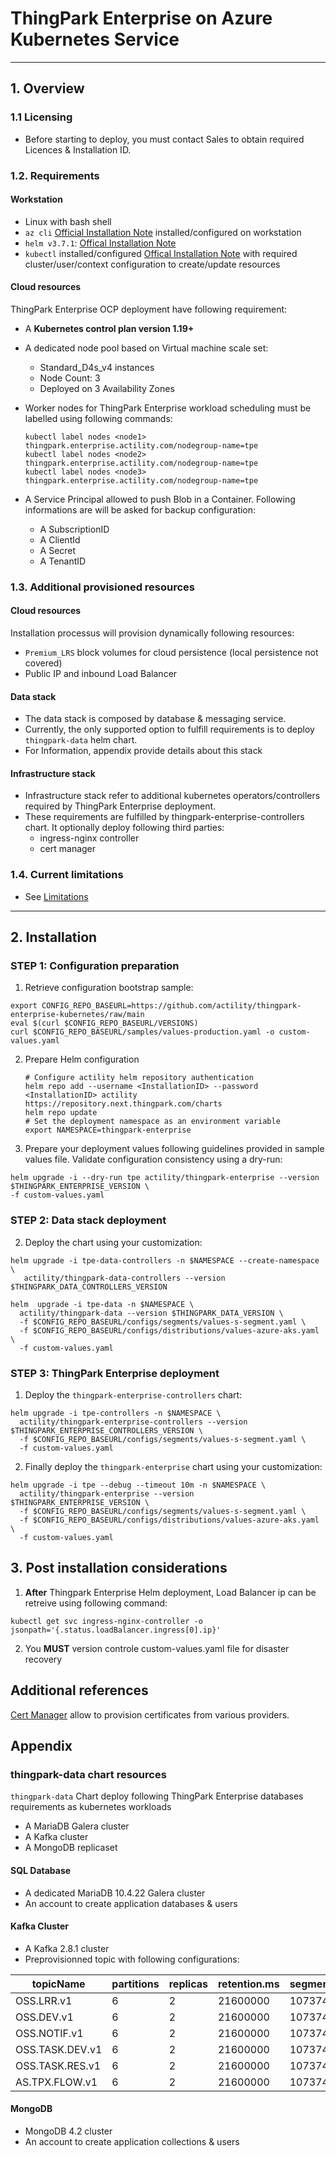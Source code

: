 # ThingPark Enterprise on Azure Kubernetes Service
---
## 1. Overview

### 1.1 Licensing
- Before starting to deploy, you must contact Sales to obtain required Licences & Installation ID.

### 1.2. Requirements
#### Workstation

- Linux with bash shell
- `az cli` [Official Installation Note](https://docs.microsoft.com/en-us/cli/azure/install-azure-cli) installed/configured on workstation
- `helm v3.7.1`: [Offical Installation Note](https://helm.sh/docs/intro/install/)
- `kubectl` installed/configured [Offical Installation Note](https://kubernetes.io/docs/tasks/tools/install-kubectl-linux/) with required cluster/user/context configuration to create/update resources

#### Cloud resources

ThingPark Enterprise OCP deployment have following requirement:

- A **Kubernetes control plan version 1.19+**
- A dedicated node pool based on Virtual machine scale set:
  - Standard_D4s_v4 instances
  - Node Count: 3
  - Deployed on 3 Availability Zones

- Worker nodes for ThingPark Enterprise workload scheduling must be labelled using following commands:

   ```shell
   kubectl label nodes <node1> thingpark.enterprise.actility.com/nodegroup-name=tpe
   kubectl label nodes <node2> thingpark.enterprise.actility.com/nodegroup-name=tpe
   kubectl label nodes <node3> thingpark.enterprise.actility.com/nodegroup-name=tpe
   ```
- A Service Principal allowed to push Blob in a Container. Following informations are will be asked for backup configuration:
  - A SubscriptionID
  - A ClientId
  - A Secret 
  - A TenantID

### 1.3. Additional provisioned resources
#### Cloud resources

Installation processus will provision dynamically following resources:

- `Premium_LRS` block volumes for cloud persistence (local persistence not covered)
- Public IP and inbound Load Balancer

#### Data stack

- The data stack is composed by database & messaging service. 
- Currently, the only supported option to fulfill requirements is to deploy `thingpark-data` helm chart. 
- For Information, appendix provide details about this stack 

#### Infrastructure stack

- Infrastructure stack refer to additional kubernetes operators/controllers required by ThingPark Enterprise deployment. 
- These requirements are fulfilled by thingpark-enterprise-controllers chart. It optionally deploy following third parties:
  - ingress-nginx controller
  - cert manager

### 1.4. Current limitations

- See [Limitations](./limitations.md)

---
## 2. Installation

### STEP 1: Configuration preparation
1. Retrieve configuration bootstrap sample:
```shell 
export CONFIG_REPO_BASEURL=https://github.com/actility/thingpark-enterprise-kubernetes/raw/main
eval $(curl $CONFIG_REPO_BASEURL/VERSIONS)
curl $CONFIG_REPO_BASEURL/samples/values-production.yaml -o custom-values.yaml

```
2. Prepare Helm configuration 
   ```shell   
   # Configure actility helm repository authentication
   helm repo add --username <InstallationID> --password <InstallationID> actility https://repository.next.thingpark.com/charts
   helm repo update
   # Set the deployment namespace as an environment variable
   export NAMESPACE=thingpark-enterprise
   ```
  
3. Prepare your deployment values following guidelines provided in sample values file. Validate configuration consistency using a dry-run:

```shell 
helm upgrade -i --dry-run tpe actility/thingpark-enterprise --version $THINGPARK_ENTERPRISE_VERSION \
-f custom-values.yaml
```

### STEP 2: Data stack deployment

2. Deploy the chart using your customization: 
```shell
helm upgrade -i tpe-data-controllers -n $NAMESPACE --create-namespace  \
   actility/thingpark-data-controllers --version $THINGPARK_DATA_CONTROLLERS_VERSION

helm  upgrade -i tpe-data -n $NAMESPACE \
  actility/thingpark-data --version $THINGPARK_DATA_VERSION \
  -f $CONFIG_REPO_BASEURL/configs/segments/values-s-segment.yaml \
  -f $CONFIG_REPO_BASEURL/configs/distributions/values-azure-aks.yaml \
  -f custom-values.yaml
```

### STEP 3: ThingPark Enterprise deployment
1. Deploy the `thingpark-enterprise-controllers` chart:
```shell
helm upgrade -i tpe-controllers -n $NAMESPACE \
  actility/thingpark-enterprise-controllers --version $THINGPARK_ENTERPRISE_CONTROLLERS_VERSION \
  -f $CONFIG_REPO_BASEURL/configs/segments/values-s-segment.yaml \
  -f custom-values.yaml

```

2. Finally deploy the `thingpark-enterprise` chart using your customization:
```shell
helm upgrade -i tpe --debug --timeout 10m -n $NAMESPACE \
  actility/thingpark-enterprise --version $THINGPARK_ENTERPRISE_VERSION \
  -f $CONFIG_REPO_BASEURL/configs/segments/values-s-segment.yaml \
  -f $CONFIG_REPO_BASEURL/configs/distributions/values-azure-aks.yaml \
  -f custom-values.yaml
```

## 3. Post installation considerations

1. **After** Thingpark Enterprise Helm deployment, Load Balancer ip can be retreive using following command:
```shell
kubectl get svc ingress-nginx-controller -o jsonpath='{.status.loadBalancer.ingress[0].ip}'
```
2. You **MUST** version controle custom-values.yaml file for disaster recovery


## Additional references

[Cert Manager](https://cert-manager.io/docs/) allow to provision certificates from various providers.

## Appendix

### thingpark-data chart resources
`thingpark-data` Chart deploy following  ThingPark Enterprise  databases requirements as kubernetes workloads

- A MariaDB Galera cluster
- A Kafka cluster
- A MongoDB replicaset

#### SQL Database
- A dedicated MariaDB 10.4.22 Galera cluster 
- An account to create application databases & users

#### Kafka Cluster
- A Kafka 2.8.1 cluster
- Preprovisionned topic with following configurations:

 topicName                | partitions | replicas | retention.ms | segment.bytes
 ---                      | ---        | ---      | ---          | ---
OSS.LRR.v1                | 6          | 2        | 21600000     | 107374182
OSS.DEV.v1                | 6          | 2        | 21600000     | 107374182
OSS.NOTIF.v1              | 6          | 2        | 21600000     | 107374182
OSS.TASK.DEV.v1           | 6          | 2        | 21600000     | 107374182
OSS.TASK.RES.v1           | 6          | 2        | 21600000     | 107374182
AS.TPX.FLOW.v1            | 6          | 2        | 21600000     | 107374182

#### MongoDB 
- MongoDB 4.2 cluster 
- An account to create application collections & users 


